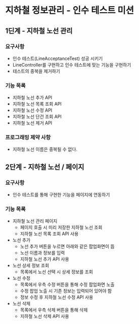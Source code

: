 # 지하철 정보관리 - 인수 테스트 미션

## 1딘계 - 지하철 노선 관리
### 요구사항 
- 인수 테스트(LineAcceptanceTest) 성공 시키기
- LineController를 구현하고 인수 테스트에 맞는 기능을 구현하기
- 테스트의 중복을 제거하기 
  
### 기능 목록
- 지하철 노선 추가 API
- 지하철 노선 목록 조회 API
- 지하철 노선 수정 API
- 지하철 노선 단건 조회 API
- 지하철 노선 제거 API

### 프로그래밍 제약 사항
- 지하철 노선 이름은 중복될 수 없다.

## 2단계 - 지하철 노선 / 페이지
### 요구사항
- 인수 테스트를 통해 구현한 기능을 페이지에 연동하기

### 기능 목록
- 지하철 노선 관리 페이지
    - 페이지 호출 시 미리 저장한 지하철 노선 조회
    - 지하철 노선 목록 조회 API 사용
- 노선 추가
    - 노선 추가 버튼을 누르면 아래와 같은 팝업화면이 뜸
    - 노선 이름과 정보를 입력
    - 지하철 노선 추가 API 사용
- 노선 상세 정보 조회
    - 목록에서 노선 선택 시 상세 정보를 조회
- 노선 수정
    - 목록에서 우측 수정 버튼을 통해 수정 팝업화면 노출
    - 수정 팝업 노출 시 기존 정보는 입력되어 있어야 함
    - 정보 수정 후 지하철 노선 수정 API 사용
- 노선 삭제
    - 목록에서 우측 삭제 버튼을 통해 삭제
    - 지하철 노선 삭제 API 사용
